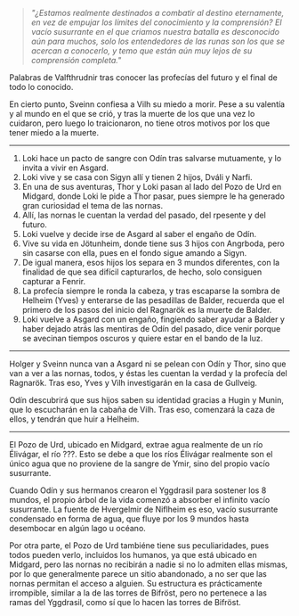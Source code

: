 > *"¿Estamos realmente destinados a combatir al destino eternamente, en vez de empujar los límites del conocimiento y la comprensión? El vacío susurrante en el que criamos nuestra batalla es desconocido aún para muchos, solo los entendedores de las runas son los que se acercan a conocerlo, y temo que están aún muy lejos de su comprensión completa."*

Palabras de Valfthrudnir tras conocer las profecías del futuro y el final de todo lo conocido.

En cierto punto, Sveinn confiesa a Vilh su miedo a morir. Pese a su valentía y al mundo en el que se crió, y tras la muerte de los que una vez lo cuidaron, pero luego lo traicionaron, no tiene otros motivos por los que tener miedo a la muerte.

---

1. Loki hace un pacto de sangre con Odín tras salvarse mutuamente, y lo invita a vivir en Asgard.
2. Loki vive y se casa con Sigyn allí y tienen 2 hijos, Dváli y Narfi.
3. En una de sus aventuras, Thor y Loki pasan al lado del Pozo de Urd en Midgard, donde Loki le pide a Thor pasar, pues siempre le ha generado gran curiosidad el tema de las nornas.
4. Allí, las nornas le cuentan la verdad del pasado, del rpesente y del futuro.
5. Loki vuelve y decide irse de Asgard al saber el engaño de Odín.
6. Vive su vida en Jötunheim, donde tiene sus 3 hijos con Angrboda, pero sin casarse con ella, pues en el fondo sigue amando a Sigyn.
7. De igual manera, esos hijos los separa en 3 mundos diferentes, con la finalidad de que sea difícil capturarlos, de hecho, solo consiguen capturar a Fenrir.
8. La profecía siempre le ronda la cabeza, y tras escaparse la sombra de Helheim (Yves) y enterarse de las pesadillas de Balder, recuerda que el primero de los pasos del inicio del Ragnarök es la muerte de Balder.
9. Loki vuelve a Asgard con un engaño, fingiendo saber ayudar a Balder y haber dejado atrás las mentiras de Odín del pasado, dice venir porque se avecinan tiempos oscuros y quiere estar en el bando de la luz.

---

Holger y Sveinn nunca van a Asgard ni se pelean con Odín y Thor, sino que van a ver a las nornas, todos, y éstas les cuentan la verdad y la profecía del Ragnarök. Tras eso, Yves y Vilh investigarán en la casa de Gullveig.

Odín descubrirá que sus hijos saben su identidad gracias a Hugin y Munin, que lo escucharán en la cabaña de Vilh. Tras eso, comenzará la caza de ellos, y tendrán que huir a Helheim.

---

El Pozo de Urd, ubicado en Midgard, extrae agua realmente de un río Élivágar, el río ???. Esto se debe a que los ríos Élivágar realmente son el único agua que no proviene de la sangre de Ymir, sino del propio vacío susurrante.

Cuando Odín y sus hermanos crearon el Yggdrasil para sostener los 8 mundos, el propio árbol de la vida comenzó a absorber el infinito vacío susurrante. La fuente de Hvergelmir de Niflheim es eso, vacío susurrante condensado en forma de agua, que fluye por los 9 mundos hasta desembocar en algún lago u océano.

Por otra parte, el Pozo de Urd tambiéne tiene sus peculiaridades, pues todos pueden verlo, incluidos los humanos, ya que está ubicado en Midgard, pero las nornas no recibirán a nadie si no lo admiten ellas mismas, por lo que generalmente parece un sitio abandonado, a no ser que las nornas permitan el acceso a alguien. Su estructura es prácticamente irrompible, similar a la de las torres de Bifröst, pero no pertenece a las ramas del Yggdrasil, como sí que lo hacen las torres de Bifröst.